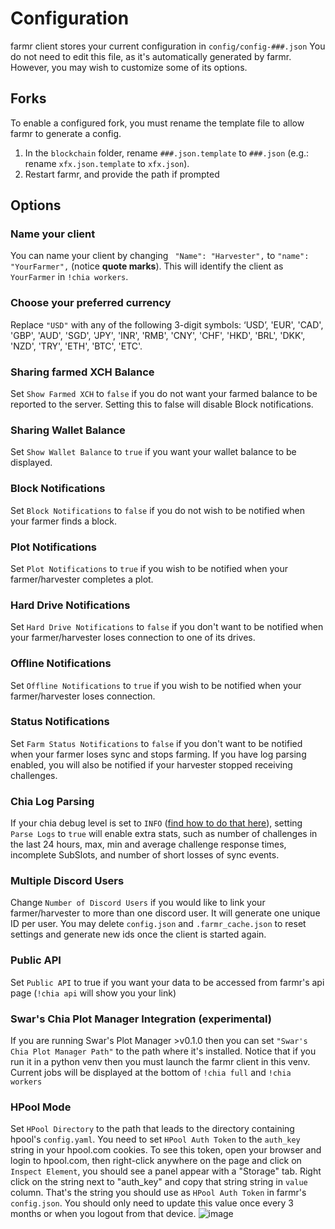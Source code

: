 # Configuration
farmr client stores your current configuration in ``config/config-###.json``
You do not need to edit this file, as it's automatically generated by farmr. However, you may wish to customize some of its options.

## Forks
To enable a configured fork, you must rename the template file to allow farmr to generate a config.

1. In the `blockchain` folder, rename `###.json.template` to `###.json` (e.g.: rename ```xfx.json.template``` to ```xfx.json```).
1. Restart farmr, and provide the path if prompted

## Options


### Name your client
You can name your client by changing `` "Name": "Harvester",`` to ``"name": "YourFarmer",`` (notice **quote marks**). This will identify the client as ``YourFarmer`` in `` !chia workers ``.

### Choose your preferred currency
Replace ``"USD"`` with any of the following 3-digit symbols: ‘USD’, 'EUR', 'CAD', 'GBP', 'AUD', 'SGD', 'JPY', 'INR', 'RMB', 'CNY', 'CHF', 'HKD', 'BRL', 'DKK', 'NZD', 'TRY', 'ETH', 'BTC', 'ETC'.

### Sharing farmed XCH Balance
Set ``Show Farmed XCH`` to ``false`` if you do not want your farmed balance to be reported to the server. Setting this to false will disable Block notifications.

### Sharing Wallet Balance
Set ``Show Wallet Balance`` to ``true`` if you want your wallet balance to be displayed.

### Block Notifications
Set ``Block Notifications`` to ``false`` if you do not wish to be notified when your farmer finds a block.

### Plot Notifications
Set ``Plot Notifications`` to ``true`` if you wish to be notified when your farmer/harvester completes a plot.

### Hard Drive Notifications
Set ``Hard Drive Notifications`` to ``false`` if you don't want to be notified when your farmer/harvester loses connection to one of its drives.

### Offline Notifications
Set ``Offline Notifications`` to ``true`` if you wish to be notified when your farmer/harvester loses connection.

### Status Notifications
Set ``Farm Status Notifications`` to ``false`` if you don't want to be notified when your farmer loses sync and stops farming. If you have log parsing enabled, you will also be notified if your harvester stopped receiving challenges.

### Chia Log Parsing
If your chia debug level is set to ``INFO`` ([find how to do that here](https://thechiafarmer.com/2021/04/20/how-to-enable-chia-logs-on-windows/)), setting ``Parse Logs`` to ``true`` will enable extra stats, such as number of challenges in the last 24 hours, max, min and average challenge response times, incomplete SubSlots, and number of short losses of sync events.

### Multiple Discord Users
Change ``Number of Discord Users`` if you would like to link your farmer/harvester to more than one discord user. It will generate one unique ID per user.
You may delete ``config.json`` and ``.farmr_cache.json`` to reset settings and generate new ids once the client is started again.

### Public API
Set ``Public API`` to true if you want your data to be accessed from farmr's api page (``!chia api`` will show you your link)

### Swar's Chia Plot Manager Integration (experimental)
If you are running Swar's Plot Manager >v0.1.0 then you can set ``"Swar's Chia Plot Manager Path"`` to the path where it's installed.
Notice that if you run it in a python venv then you must launch the farmr client in this venv. Current jobs will be displayed at the bottom of ``!chia full`` and ``!chia workers``

### HPool Mode
Set ``HPool Directory`` to the path that leads to the directory containing hpool's ``config.yaml``.
You need to set ``HPool Auth Token`` to the ``auth_key`` string in your hpool.com cookies. To see this token, open your browser and login to hpool.com, then right-click anywhere on the page and click on ``Inspect Element``, you should see a panel appear with a "Storage" tab. Right click on the string next to "auth_key" and copy that string string in ``value`` column. That's the string you should use as ``HPool Auth Token`` in farmr's ``config.json``. You should only need to update this value once every 3 months or when you logout from that device.
![image](https://user-images.githubusercontent.com/82336674/120874560-063c0200-c59f-11eb-8110-2be81469651b.png)
